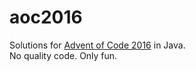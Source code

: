 # aoc2016
Solutions for [Advent of Code 2016](https://adventofcode.com/2016) in Java.
<br>No quality code. Only fun.
